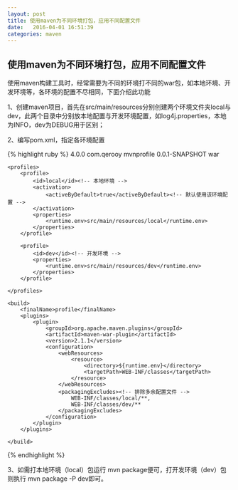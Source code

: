 ```yaml
---
layout: post
title: 使用maven为不同环境打包，应用不同配置文件
date:   2016-04-01 16:51:39
categories: maven
---
```


## 使用maven为不同环境打包，应用不同配置文件

使用maven构建工具时，经常需要为不同的环境打不同的war包，如本地环境、开发环境等，各环境的配置不尽相同，下面介绍此功能


1、创建maven项目，首先在src/main/resources分别创建两个环境文件夹local与dev，此两个目录中分别放本地配置与开发环境配置，如log4j.properties，本地为INFO，dev为DEBUG用于区别； 

2、编写pom.xml，指定各环境配置 

{% highlight ruby %}
<project xmlns="http://maven.apache.org/POM/4.0.0" xmlns:xsi="http://www.w3.org/2001/XMLSchema-instance"
	xsi:schemaLocation="http://maven.apache.org/POM/4.0.0 http://maven.apache.org/xsd/maven-4.0.0.xsd">
	<modelVersion>4.0.0</modelVersion>
	<groupId>com.qerooy</groupId>
	<artifactId>mvnprofile</artifactId>
	<version>0.0.1-SNAPSHOT</version>
	<packaging>war</packaging>
	
	<profiles>
		<profile>
			<id>local</id><!-- 本地环境 -->
			<activation>
				<activeByDefault>true</activeByDefault><!-- 默认使用该环境配置 -->
			</activation>
			<properties>
				<runtime.env>src/main/resources/local</runtime.env>
			</properties>
		</profile>
		
		<profile>
			<id>dev</id><!-- 开发环境 -->
			<properties>
				<runtime.env>src/main/resources/dev</runtime.env>
			</properties>
		</profile>
		
	</profiles>
	
	<build>
		<finalName>profile</finalName>
		<plugins>
			<plugin>
				<groupId>org.apache.maven.plugins</groupId>
				<artifactId>maven-war-plugin</artifactId>
				<version>2.1.1</version>
				<configuration>
					<webResources>
						<resource>
							<directory>${runtime.env}</directory>
							<targetPath>WEB-INF/classes</targetPath>
						</resource>
					</webResources>
					<packagingExcludes><!-- 排除多余配置文件 -->
						WEB-INF/classes/local/**,
						WEB-INF/classes/dev/**
					</packagingExcludes>
				</configuration>
			</plugin>
		</plugins>
		
	</build>
	
</project>

{% endhighlight %}


3、如需打本地环境（local）包运行 mvn package便可，打开发环境（dev）包则执行 mvn package -P dev即可。 
